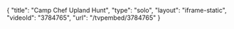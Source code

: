 {
    "title": "Camp Chef Upland Hunt",
    "type": "solo",
    "layout": "iframe-static",
    "videoId": "3784765",
    "url": "\/tvpembed\/3784765"
}